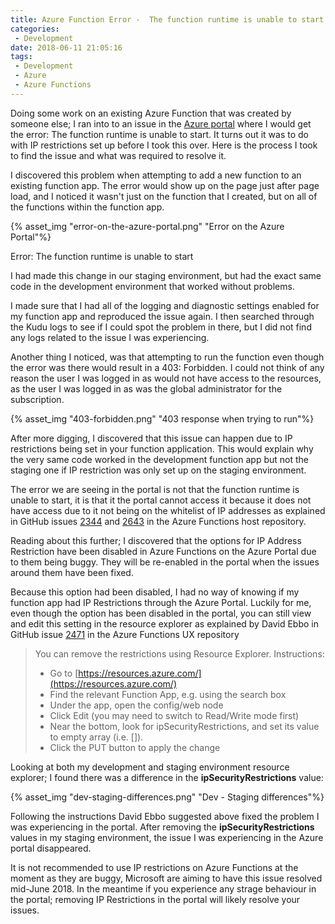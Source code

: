 ```yaml
---
title: Azure Function Error -  The function runtime is unable to start
categories:
 - Development
date: 2018-06-11 21:05:16
tags:
 - Development
 - Azure
 - Azure Functions
---
```


Doing some work on an existing Azure Function that was created by someone else; I ran into to an issue in the [Azure portal](https://portal.azure.com) where I would get the error: The function runtime is unable to start. It turns out it was to do with IP restrictions set up before I took this over. Here is the process I took to find the issue and what was required to resolve it.
<!-- more --> 

I discovered this problem when attempting to add a new function to an existing function app. The error would show up on the page just after page load, and I noticed it wasn't just on the function that I created, but on all of the functions within the function app.

{% asset_img "error-on-the-azure-portal.png" "Error on the Azure Portal"%}

Error: The function runtime is unable to start

I had made this change in our staging environment, but had the exact same code in the development environment that worked without problems.

I made sure that I had all of the logging and diagnostic settings enabled for my function app and reproduced the issue again. I then searched through the Kudu logs to see if I could spot the problem in there, but I did not find any logs related to the issue I was experiencing.

Another thing I noticed, was that attempting to run the function even though the error was there would result in a 403: Forbidden. I could not think of any reason the user I was logged in as would not have access to the resources, as the user I was logged in as was the global administrator for the subscription.

{% asset_img "403-forbidden.png" "403 response when trying to run"%}

After more digging, I discovered that this issue can happen due to IP restrictions being set in your function application. This would explain why the very same code worked in the development function app but not the staging one if IP restriction was only set up on the staging environment.

The error we are seeing in the portal is not that the function runtime is unable to start, it is that it the portal cannot access it because it does not have access due to it not being on the whitelist of IP addresses as explained in GitHub issues [2344](https://github.com/Azure/azure-functions-host/issues/2344) and [2643]((https://github.com/Azure/azure-functions-host/issues/2643)) in the Azure Functions host repository.

Reading about this further; I discovered that the options for IP Address Restriction have been disabled in Azure Functions on the Azure Portal due to them being buggy. They will be re-enabled in the portal when the issues around them have been fixed.

Because this option had been disabled, I had no way of knowing if my function app had IP Restrictions through the Azure Portal. Luckily for me, even though the option has been disabled in the portal, you can still view and edit this setting in the resource explorer as explained by David Ebbo in GitHub issue [2471](https://github.com/Azure/azure-functions-ux/issues/2471#issuecomment-387568608) in the Azure Functions UX repository

> You can remove the restrictions using Resource Explorer. Instructions:
> - Go to [https://resources.azure.com/](https://resources.azure.com/)
> - Find the relevant Function App, e.g. using the search box
> - Under the app, open the config/web node
> - Click Edit (you may need to switch to Read/Write mode first)
> - Near the bottom, look for ipSecurityRestrictions, and set its value to empty array (i.e. []).
> - Click the PUT button to apply the change

Looking at both my development and staging environment resource explorer; I found there was a difference in the **ipSecurityRestrictions** value:

{% asset_img "dev-staging-differences.png" "Dev - Staging differences"%}

Following the instructions David Ebbo suggested above fixed the problem I was experiencing in the portal. After removing the **ipSecurityRestrictions** values in my staging environment, the issue I was experiencing in the Azure portal disappeared.

It is not recommended to use IP restrictions on Azure Functions at the moment as they are buggy, Microsoft are aiming to have this issue resolved mid-June 2018. In the meantime if you experience any strage behaviour in the portal; removing IP Restrictions in the portal will likely resolve your issues.